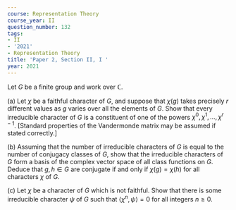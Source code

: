 ```yaml
---
course: Representation Theory
course_year: II
question_number: 132
tags:
- II
- '2021'
- Representation Theory
title: 'Paper 2, Section II, I '
year: 2021
---
```




Let $G$ be a finite group and work over $\mathbb{C}$.

(a) Let $\chi$ be a faithful character of $G$, and suppose that $\chi(g)$ takes precisely $r$ different values as $g$ varies over all the elements of $G$. Show that every irreducible character of $G$ is a constituent of one of the powers $\chi^{0}, \chi^{1}, \ldots, \chi^{r-1}$. [Standard properties of the Vandermonde matrix may be assumed if stated correctly.]

(b) Assuming that the number of irreducible characters of $G$ is equal to the number of conjugacy classes of $G$, show that the irreducible characters of $G$ form a basis of the complex vector space of all class functions on $G$. Deduce that $g, h \in G$ are conjugate if and only if $\chi(g)=\chi(h)$ for all characters $\chi$ of $G$.

(c) Let $\chi$ be a character of $G$ which is not faithful. Show that there is some irreducible character $\psi$ of $G$ such that $\left\langle\chi^{n}, \psi\right\rangle=0$ for all integers $n \geqslant 0$.